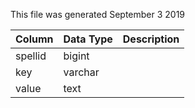 This file was generated September 3 2019

| Column  | Data Type | Description |
| ------- | --------- | ----------- |
| spellid | bigint    |             |
| key     | varchar   |             |
| value   | text      |             |